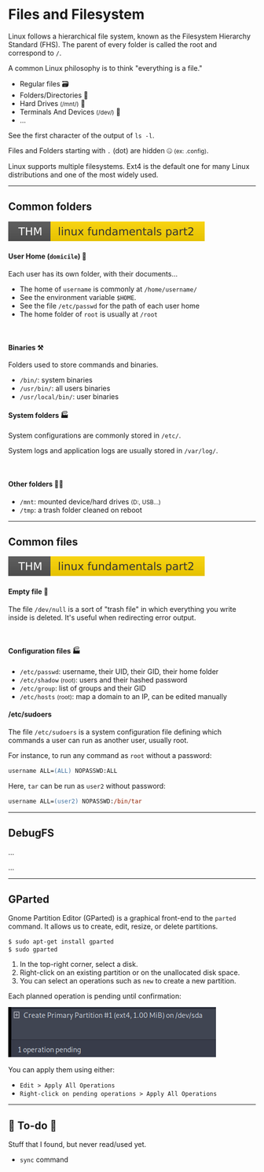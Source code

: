 # Files and Filesystem

<div class="row row-cols-md-2"><div>

Linux follows a hierarchical file system, known as the Filesystem Hierarchy Standard (FHS). The parent of every folder is called the root and correspond to `/`.

A common Linux philosophy is to think "everything is a file."

* Regular files 🗃️
* Folders/Directories 📂
* Hard Drives <small>(/mnt/)</small> 💾
* Terminals And Devices <small>(/dev/)</small> 🤖
* ...

See the first character of the output of `ls -l`.
</div><div>

Files and Folders starting with <code>.</code> (dot)  are hidden 🤐 <small>(ex: .config)</small>.

Linux supports multiple filesystems. Ext4 is the default one for many Linux distributions and one of the most widely used.
</div></div>

<hr class="sep-both">

## Common folders

[![linuxfundamentalspart2](../../../../cybersecurity/_badges/thm/linuxfundamentalspart2.svg)](https://tryhackme.com/room/linuxfundamentalspart2)

<div class="row row-cols-md-2"><div>

#### User  Home (<code>domicile</code>) 🏡

Each user has its own folder, with their documents...

* The home of `username` is commonly at `/home/username/`
* See the environment variable `$HOME`.
* See the file `/etc/passwd` for the path of each user home
* The home folder of `root` is usually at `/root`

<br>

#### Binaries ⚒️

Folders used to store commands and binaries.

* `/bin/`: system binaries
* `/usr/bin/`: all users binaries
* `/usr/local/bin/`: user binaries

</div><div>

#### System folders 🏭

System configurations are commonly stored in `/etc/`.

System logs and application logs are usually stored in `/var/log/`.

<br>

#### Other folders 🧑‍💻

* `/mnt`: mounted device/hard drives <small>(D:, USB...)</small>
* `/tmp`: a trash folder cleaned on reboot
</div></div>

<hr class="sep-both">

## Common files

[![linuxfundamentalspart2](../../../../cybersecurity/_badges/thm/linuxfundamentalspart2.svg)](https://tryhackme.com/room/linuxfundamentalspart2)

<div class="row row-cols-md-2"><div>

#### Empty file 🧭

The file `/dev/null` is a sort of "trash file" in which everything you write inside is deleted. It's useful when redirecting error output.

<br>

#### Configuration files 🏭

* `/etc/passwd`: username, their UID, their GID, their home folder
* `/etc/shadow` <small>(root)</small>: users and their hashed password
* `/etc/group`: list of groups and their GID
* `/etc/hosts` <small>(root)</small>: map a domain to an IP, can be edited manually
</div><div>

#### /etc/sudoers

The file `/etc/sudoers` is a system configuration file defining which commands a user can run as another user, usually root.

For instance, to run any command as `root` without a password:

```ps
username ALL=(ALL) NOPASSWD:ALL 
```

Here, `tar` can be run as `user2` without password:

```ps
username ALL=(user2) NOPASSWD:/bin/tar
```
</div></div>

<hr class="sep-both">

## DebugFS

<div class="row row-cols-md-2"><div>

...
</div><div>

...
</div></div>

<hr class="sep-both">

## GParted

<div class="row row-cols-md-2"><div>

Gnome Partition Editor (GParted) is a graphical front-end to the `parted` command. It allows us to create, edit, resize, or delete partitions.

```shell!
$ sudo apt-get install gparted
$ sudo gparted
```

1. In the top-right corner, select a disk.
2. Right-click on an existing partition or on the unallocated disk space.
3. You can select an operations such as `new` to create a new partition.
</div><div>

Each planned operation is pending until confirmation:

![GParted Pending](_images/gparted_pending.png)

You can apply them using either:

* `Edit > Apply All Operations`
* `Right-click on pending operations > Apply All Operations`
</div></div>

<hr class="sep-both">

## 👻 To-do 👻

Stuff that I found, but never read/used yet.

<div class="row row-cols-md-2"><div>

* `sync` command
</div><div>
</div></div>